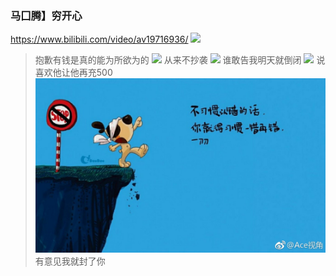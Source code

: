 ### 马囗腾】穷开心
https://www.bilibili.com/video/av19716936/
![](/p/抱歉有钱是真的能为所欲为的.jpg)
>抱歉有钱是真的能为所欲为的
![](/p/从来不抄袭.jpg)
>从来不抄袭
![](/p/谁敢告我明天就倒闭.jpg)
>谁敢告我明天就倒闭
![](/p/说喜欢他让他再充500.jpg)
>说喜欢他让他再充500
![](/p/IMG_0462.jpg)
>有意见我就封了你